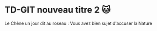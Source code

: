 # TD-GIT nouveau titre 2 :cat:
Le Chêne un jour dit au roseau :
Vous avez bien sujet d'accuser la Nature
